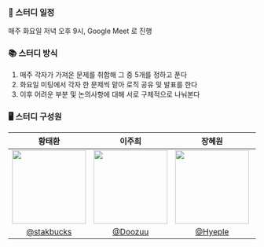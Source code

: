 ### 📅 스터디 일정
매주 화요일 저녁 오후 9시, Google Meet 로 진행 

### 📚 스터디 방식

1. 매주 각자가 가져온 문제를 취합해 그 중 5개를 정하고 푼다 <br/>
2. 화요일 미팅에서 각자 한 문제씩 맡아 로직 공유 및 발표를 한다 
3. 이후 어려운 부분 및 논의사항에 대해 서로 구체적으로 나눠본다


### 🖥 스터디 구성원
|황태환|이주희|장혜원|김영덕|
|:-:|:-:|:-:|:-:|
|<img src="https://avatars.githubusercontent.com/u/107744534?v=4" width=150>|<img src="https://avatars.githubusercontent.com/u/104717341?v=4" width=150>|<img src="https://avatars.githubusercontent.com/u/86519064?v=4" width=150>|<img src="https://avatars.githubusercontent.com/u/46455370?v=4" width=150>|
|[@stakbucks](https://github.com/stakbucks)|[@Doozuu](https://github.com/Doozuu)|[@Hyeple](https://github.com/Hyeple)|[@youngduck](https://github.com/youngduck)|
